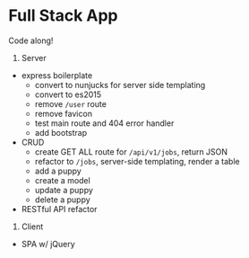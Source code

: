 # Full Stack App

Code along!

1. Server
  - express boilerplate
    - convert to nunjucks for server side templating
    - convert to es2015
    - remove `/user` route
    - remove favicon
    - test main route and 404 error handler
    - add bootstrap
  - CRUD
    - create GET ALL route for `/api/v1/jobs`, return JSON
    - refactor to `/jobs`, server-side templating, render a table
    - add a puppy
    - create a model
    - update a puppy
    - delete a puppy
  - RESTful API refactor
1. Client
  - SPA w/ jQuery
